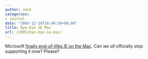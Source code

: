 ```yaml
---
author: Jack
categories:
- Journal
date: "2005-12-19T16:49:58+00:00"
title: Bye-bye IE Mac
url: /2005/bye-bye-ie-mac/
---
```


Microsoft [finally end-of-lifes IE on the Mac][1]. Can we _all_ officially stop supporting it now? Please?

 [1]: http://www.microsoft.com/mac/products/internetexplorer/internetexplorer.aspx?pid=internetexplorer